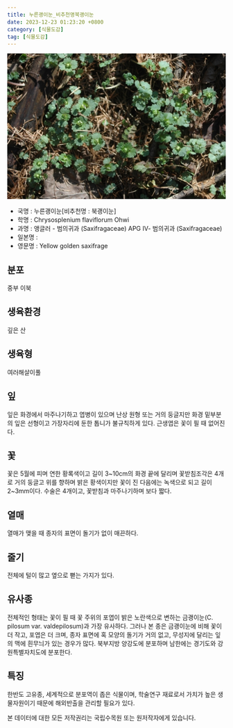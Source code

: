 ```yaml
---
title: 누른괭이눈_비추천명북괭이눈
date: 2023-12-23 01:23:20 +0800
category: [식물도감]
tag: [식물도감]
---
```




![누른괭이눈[비추천명 : 북괭이눈]](/assets/img/fileUpload/plants/basic/Saxifragaceae/Chrysosplenium/6865/6865_1_th2.JPG)
- 국명 : 누른괭이눈[비추천명 : 북괭이눈]
- 학명 : Chrysosplenium flaviflorum Ohwi
- 과명 : 앵글러 - 범의귀과 (Saxifragaceae) APG Ⅳ- 범의귀과 (Saxifragaceae)
- 일본명 : 
- 영문명 : Yellow golden saxifrage


## 분포
중부 이북
## 생육환경
깊은 산
## 생육형
여러해살이풀 
## 잎
잎은 화경에서 마주나기하고 엽병이 있으며 난상 원형 또는 거의 둥글지만 화경 밑부분의 잎은 선형이고 가장자리에 둔한 톱니가 불규칙하게 있다. 근생엽은 꽃이 필 때 없어진다. 
## 꽃
꽃은 5월에 피며 연한 황록색이고 길이 3~10cm의 화경 끝에 달리며 꽃받침조각은 4개로 거의 둥글고 위를 향하며 밝은 황색이지만 꽃이 진 다음에는 녹색으로 되고 길이 2~3mm이다. 수술은 4개이고, 꽃받침과 마주나기하며 보다 짧다.
## 열매
열매가 맺을 때 종자의 표면이 돌기가 없이 매끈하다. 
## 줄기
전체에 털이 많고 옆으로 뻗는 가지가 있다.
## 유사종
전체적인 형태는 꽃이 필 때 꽃 주위의 포엽이 밝은 노란색으로 변하는 금괭이눈(C. pilosum var. valdepilosum)과 가장 유사하다. 그러나 본 종은 금괭이눈에 비해 꽃이 더 작고, 포엽은 더 크며, 종자 표면에 혹 모양의 돌기가 거의 없고, 무성지에 달리는 잎의 맥에 흰무늬가 있는 경우가 많다. 북부지방 양강도에 분포하며 남한에는 경기도와 강원특별자치도에 분포한다. 
## 특징
한반도 고유종, 세계적으로 분포역이 좁은 식물이며, 학술연구 재료로서 가치가 높은 생물자원이기 때문에 해외반출을 관리할 필요가 있다. 






본 데이터에 대한 모든 저작권리는 국립수목원 또는 원저작자에게 있습니다.
